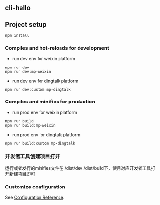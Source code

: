 ## cli-hello

## Project setup
```
npm install
```

### Compiles and hot-reloads for development
- run dev env for weixin platform
```
npm run dev
npm run dev:mp-weixin
```
- run dev env for dingtalk platform
```
npm run dev:custom mp-dingtalk
```

### Compiles and minifies for production
- run prod env for weixin platform
```
npm run build
npm run build:mp-weixin
```
- run prod env for dingtalk platform
```
npm run build:custom mp-dingtalk
```
### 开发者工具创建项目打开
运行或者发行的minifies文件在 /dist/dev  /dist/build下，使用对应开发者工具打开新建项目即可

### Customize configuration
See [Configuration Reference](https://cli.vuejs.org/config/).
